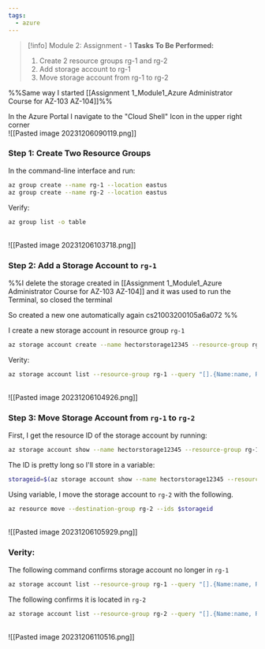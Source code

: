 ```yaml
---
tags:
  - azure
---
```

> [!info] Module 2: Assignment - 1
> **Tasks To Be Performed:**
> 1. Create 2 resource groups rg-1 and rg-2 
> 2. Add storage account to rg-1 
> 3. Move storage account from rg-1 to rg-2 

%%Same way I started [[Assignment 1_Module1_Azure Administrator Course for AZ-103 AZ-104]]%%

In the Azure Portal I navigate to the "Cloud Shell"  Icon in the upper right corner
<br>![[Pasted image 20231206090119.png]]

### Step 1: Create Two Resource Groups

In the command-line interface and run:
```bash
az group create --name rg-1 --location eastus
az group create --name rg-2 --location eastus
```

Verify:
```bash
az group list -o table
```
<br>![[Pasted image 20231206103718.png]]

### Step 2: Add a Storage Account to `rg-1`
%%I delete the storage created in [[Assignment 1_Module1_Azure Administrator Course for AZ-103 AZ-104]] and it was used to run the Terminal, so closed the terminal

So created a new one automatically again cs21003200105a6a072
%%

I create a new storage account in resource group `rg-1`
```bash
az storage account create --name hectorstorage12345 --resource-group rg-1 --location eastus --sku Standard_LRS
```

Verity:
```bash
az storage account list --resource-group rg-1 --query "[].{Name:name, ResourceGroup:resourceGroup}" -o table
```
<br>![[Pasted image 20231206104926.png]]

### Step 3: Move Storage Account from `rg-1` to `rg-2`

First, I get the resource ID of the storage account by running:
```bash
az storage account show --name hectorstorage12345 --resource-group rg-1 --query id --output tsv
```

The ID is pretty long so I'll store in a variable:
```bash
storageid=$(az storage account show --name hectorstorage12345 --resource-group rg-1 --query id --output tsv)
```

Using variable, I move the storage account to `rg-2` with the following.
```bash
az resource move --destination-group rg-2 --ids $storageid
```

<br>![[Pasted image 20231206105929.png]]

### Verity:
The following command confirms storage account no longer in `rg-1`
```bash
az storage account list --resource-group rg-1 --query "[].{Name:name, ResourceGroup:resourceGroup}" -o table
```
The following confirms it is located in `rg-2`
```bash
az storage account list --resource-group rg-2 --query "[].{Name:name, ResourceGroup:resourceGroup}" -o table
```
<br>![[Pasted image 20231206110516.png]]